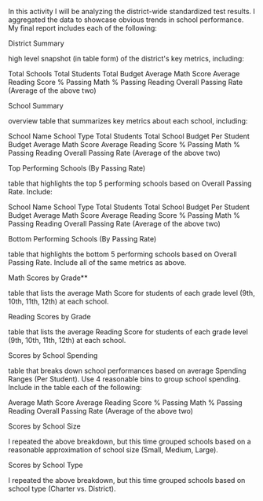 In this activity I will be analyzing the district-wide standardized test results. I aggregated the data to showcase obvious trends in school performance.
My final report includes each of the following:

District Summary

 high level snapshot (in table form) of the district's key metrics, including:

Total Schools
Total Students
Total Budget
Average Math Score
Average Reading Score
% Passing Math
% Passing Reading
Overall Passing Rate (Average of the above two)




School Summary

overview table that summarizes key metrics about each school, including:

School Name
School Type
Total Students
Total School Budget
Per Student Budget
Average Math Score
Average Reading Score
% Passing Math
% Passing Reading
Overall Passing Rate (Average of the above two)




Top Performing Schools (By Passing Rate)

table that highlights the top 5 performing schools based on Overall Passing Rate. Include:

School Name
School Type
Total Students
Total School Budget
Per Student Budget
Average Math Score
Average Reading Score
% Passing Math
% Passing Reading
Overall Passing Rate (Average of the above two)




Bottom Performing Schools (By Passing Rate)

table that highlights the bottom 5 performing schools based on Overall Passing Rate. Include all of the same metrics as above.


Math Scores by Grade**

table that lists the average Math Score for students of each grade level (9th, 10th, 11th, 12th) at each school.


Reading Scores by Grade

table that lists the average Reading Score for students of each grade level (9th, 10th, 11th, 12th) at each school.


Scores by School Spending

table that breaks down school performances based on average Spending Ranges (Per Student). Use 4 reasonable bins to group school spending. Include in the table each of the following:

Average Math Score
Average Reading Score
% Passing Math
% Passing Reading
Overall Passing Rate (Average of the above two)




Scores by School Size

I repeated the above breakdown, but this time grouped schools based on a reasonable approximation of school size (Small, Medium, Large).


Scores by School Type

I repeated the above breakdown, but this time grouped schools based on school type (Charter vs. District).
